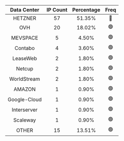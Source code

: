 | Data Center | IP Count | Percentage | Freq |
|:------------:|:--------:|:-----------:|:-----:|
| HETZNER | 57 | 51.35% | 🔴 |
| OVH | 20 | 18.02% | 🟢 |
| MEVSPACE | 5 | 4.50% | 🟢 |
| Contabo | 4 | 3.60% | 🟢 |
| LeaseWeb | 2 | 1.80% | 🟢 |
| Netcup | 2 | 1.80% | 🟢 |
| WorldStream | 2 | 1.80% | 🟢 |
| AMAZON | 1 | 0.90% | 🟢 |
| Google-Cloud | 1 | 0.90% | 🟢 |
| Interserver | 1 | 0.90% | 🟢 |
| Scaleway | 1 | 0.90% | 🟢 |
| OTHER | 15 | 13.51% | 🟢 |